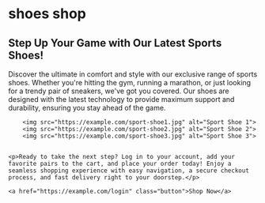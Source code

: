 # shoes shop
 <!DOCTYPE html>
<html lang="en">
<head>
    <meta charset="UTF-8">
    <meta name="viewport" content="width=device-width, initial-scale=1.0">
    <title>Shoe Store Ad</title>
</head>
<body>

<section class="ad-container">
    <h1>Step Up Your Game with Our Latest Sports Shoes!</h1>
    <p>Discover the ultimate in comfort and style with our exclusive range of sports shoes. Whether you're hitting the gym, running a marathon, or just looking for a trendy pair of sneakers, we've got you covered. Our shoes are designed with the latest technology to provide maximum support and durability, ensuring you stay ahead of the game.</p>
    
   
        <img src="https://example.com/sport-shoe1.jpg" alt="Sport Shoe 1">
        <img src="https://example.com/sport-shoe2.jpg" alt="Sport Shoe 2">
        <img src="https://example.com/sport-shoe3.jpg" alt="Sport Shoe 3">
   

    <p>Ready to take the next step? Log in to your account, add your favorite pairs to the cart, and place your order today! Enjoy a seamless shopping experience with easy navigation, a secure checkout process, and fast delivery right to your doorstep.</p>
    
    <a href="https://example.com/login" class="button">Shop Now</a>
</section>

</body>
</html>

